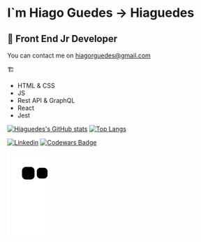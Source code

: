 #  I`m Hiago Guedes -> Hiaguedes

## 🌱 Front End Jr Developer

You can contact me on hiagorguedes@gmail.com

:building_construction:

- HTML & CSS
- JS
- Rest API & GraphQL
- React
- Jest

[![Hiaguedes's GitHub stats](https://github-readme-stats.vercel.app/api?username=Hiaguedes&theme=radical)](https://github.com/anuraghazra/github-readme-stats)
[![Top Langs](https://github-readme-stats.vercel.app/api/top-langs/?username=Hiaguedes&layout=compact&theme=radical)](https://github.com/anuraghazra/github-readme-stats)

[![Linkedin](https://img.shields.io/badge/linkedin-%230077B5.svg?&style=for-the-badge&logo=linkedin&logoColor=white)](https://www.linkedin.com/in/hiagoguedes/)
[![Codewars Badge](https://www.codewars.com/users/Hiaguedes/badges/small)](https://www.codewars.com/users/Hiaguedes)

![Snake Animation](https://github.com/Hiaguedes/Hiaguedes/blob/output/github-contribution-grid-snake.svg)
